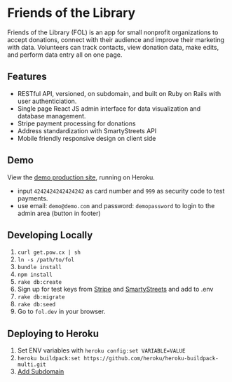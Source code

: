 # Friends of the Library
Friends of the Library (FOL) is an app for small nonprofit organizations to accept donations, connect with their audience and improve their marketing with data. Volunteers can track contacts, view donation data, make edits, and perform data entry all on one page.

## Features

* RESTful API, versioned, on subdomain, and built on Ruby on Rails with user authenticiation.
* Single page React JS admin interface for data visualization and database management.
* Stripe payment processing for donations
* Address standardization with SmartyStreets API
* Mobile friendly responsive design on client side

## Demo

View the [demo production site](www.libraryfriendsdemo.com), running on Heroku.
* input ```4242424242424242``` as card number and ```999``` as security code to test payments.
* use email: ```demo@demo.com``` and password: ```demopassword``` to login to the admin area (button in footer)

## Developing Locally

1. ```curl get.pow.cx | sh```
2. ```ln -s /path/to/fol```
3. ```bundle install```
4. ```npm install```
5. ```rake db:create```
6. Sign up for test keys from [Stripe](https://stripe.com/) and [SmartyStreets](https://smartystreets.com/) and add to .env
7. ```rake db:migrate```
8. ```rake db:seed```
8. Go to ```fol.dev``` in your browser.

## Deploying to Heroku

1. Set ENV variables with ```heroku config:set VARIABLE=VALUE```
2. ```heroku buildpack:set https://github.com/heroku/heroku-buildpack-multi.git```
3. [Add Subdomain](https://devcenter.heroku.com/articles/custom-domains)

